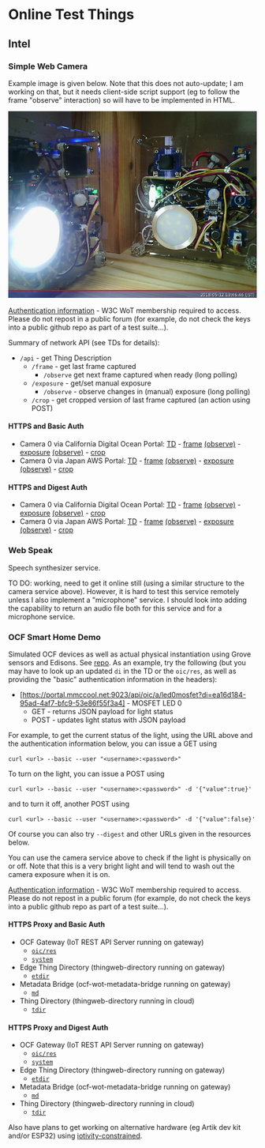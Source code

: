 # Online Test Things

## Intel

### Simple Web Camera
Example image is given below.  Note that this does not auto-update; I am working on that, but it needs client-side script support (eg to follow the frame "observe" interaction) so will have to be implemented in HTML.

![Example image from camera 0](IMAGES/intel_light_observe.jpeg)

[Authentication information](https://lists.w3.org/Archives/Member/member-wot-ig/2018May/0000.html) - W3C WoT membership required to access.  Please do not repost in a public forum (for example, do not check the keys into a public github repo as part of a test suite...).

Summary of network API (see TDs for details):
* `/api` - get Thing Description
    * `/frame` - get last frame captured
        - `/observe` get next frame captured when ready (long polling)
    * `/exposure` - get/set manual exposure
        - `/observe` - observe changes in (manual) exposure (long polling)
    * `/crop` - get cropped version of last frame captured (an action using POST)
          
#### HTTPS and Basic Auth
* Camera 0 via California Digital Ocean Portal:
    [TD](https://portal.mmccool.net:28443/api) -
    [frame](https://portal.mmccool.net:28443/api/frame)
          [(observe)](https://portal.mmccool.net:28443/api/frame/observe) -
    [exposure](https://portal.mmccool.net:28443/api/exposure)
          [(observe)](https://portal.mmccool.net:28443/api/exposure/observe) -
    [crop](https://portal.mmccool.net:28443/api/crop)
* Camera 0 via Japan AWS Portal:
    [TD](https://tiktok.mmccool.org:28443/api) -
    [frame](https://tiktok.mmccool.org:28443/api/frame)
          [(observe)](https://tiktok.mmccool.org:28443/api/frame/observe) -
    [exposure](https://tiktok.mmccool.org:28443/api/exposure)
          [(observe)](https://tiktok.mmccool.org:28443/api/exposure/observe) -
    [crop](https://tiktok.mmccool.org:28443/api/crop)

#### HTTPS and Digest Auth
* Camera 0 via California Digital Ocean Portal:
    [TD](https://portal.mmccool.net:28444/api) -
    [frame](https://portal.mmccool.net:28444/api/frame)
           [(observe)](https://portal.mmccool.net:28444/api/frame/observe) -
    [exposure](https://portal.mmccool.net:28444/api/exposure)
           [(observe)](https://portal.mmccool.net:28444/api/exposure/observe) -
    [crop](https://portal.mmccool.net:28444/api/crop)
* Camera 0 via Japan AWS Portal:
    [TD](https://tiktok.mmccool.org:28444/api) -
    [frame](https://tiktok.mmccool.org:28444/api/frame)
           [(observe)](https://tiktok.mmccool.org:28444/api/frame/observe) -
    [exposure](https://tiktok.mmccool.org:28444/api/exposure)
           [(observe)](https://tiktok.mmccool.org:28444/api/exposure/observe) -
    [crop](https://tiktok.mmccool.org:28444/api/crop)
    
      
### Web Speak
Speech synthesizer service.

TO DO: working, need to get it online still (using a similar structure to the camera service above).
However, it is hard to test this service
remotely unless I also implement a "microphone" service.
I should look into adding the capability to return an
audio file both for this service and for a microphone service.

### OCF Smart Home Demo
Simulated OCF devices as well as actual physical instantiation using Grove sensors and Edisons.
See [repo](https://github.com/intel/SmartHome-Demo).  As an example, try the following (but you may have to
look up an updated `di` in the TD or the `oic/res`, as well as providing the "basic" authentication information in the headers):
* [https://portal.mmccool.net:9023/api/oic/a/led0mosfet?di=ea16d184-95ad-4af7-bfc9-53e86f55f3a4] - MOSFET LED 0
    - GET - returns JSON payload for light status
    - POST - updates light status with JSON payload
    
For example, to get the current status of the light, using the URL above and the authentication information below,
you can issue a GET using
```
curl <url> --basic --user "<username>:<password>"
```
To turn on the light, you can issue a POST using
```
curl <url> --basic --user "<username>:<password>" -d '{"value":true}'
```
and to turn it off, another POST using
```
curl <url> --basic --user "<username>:<password>" -d '{"value":false}'
```
Of course you can also try `--digest` and other URLs given in the resources below.
    
You can use the camera service above to check if the light is physically on or off.  Note that this is a very
bright light and will tend to wash out the camera exposure when it is on.

[Authentication information](https://lists.w3.org/Archives/Member/member-wot-ig/2018May/0003.html) - W3C WoT membership required to access.  Please do not repost in a public forum (for example, do not check the keys into a public github repo as part of a test suite...).

#### HTTPS Proxy and Basic Auth
* OCF Gateway (IoT REST API Server running on gateway)
    - [`oic/res`](https://portal.mmccool.net:9023/api/oic/res)
    - [`system`](https://portal.mmccool.net:9023/api/system)
* Edge Thing Directory (thingweb-directory running on gateway)
    - [`etdir`](https://portal.mmccool.net:9025)
* Metadata Bridge (ocf-wot-metadata-bridge running on gateway)
    - [`md`](https://portal.mmccool.net:9029)
* Thing Directory (thingweb-directory running in cloud)
    - [`tdir`](https://portal.mmccool.net:9026)
    
#### HTTPS Proxy and Digest Auth
* OCF Gateway (IoT REST API Server running on gateway)
    - [`oic/res`](https://portal.mmccool.net:9024/api/oic/res)
    - [`system`](https://portal.mmccool.net:9024/api/system)
* Edge Thing Directory (thingweb-directory running on gateway)
    - [`etdir`](https://portal.mmccool.net:9026)
* Metadata Bridge (ocf-wot-metadata-bridge running on gateway)
    - [`md`](https://portal.mmccool.net:9030)
* Thing Directory (thingweb-directory running in cloud)
    - [`tdir`](https://portal.mmccool.net:9028)

Also have plans to get working on
alternative hardware (eg Artik dev kit and/or ESP32) using 
[iotivity-constrained](https://github.com/iotivity/iotivity-constrained).

